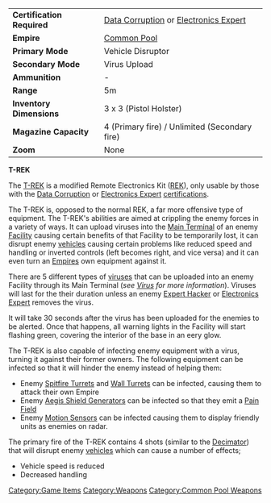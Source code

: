 |                            |                                                                                                            |
| -------------------------- | ---------------------------------------------------------------------------------------------------------- |
| **Certification Required** | [Data Corruption](Data_Corruption.md "wikilink") or [Electronics Expert](Electronics_Expert.md "wikilink") |
| **Empire**                 | [Common Pool](Common_Pool.md "wikilink")                                                                   |
| **Primary Mode**           | Vehicle Disruptor                                                                                          |
| **Secondary Mode**         | Virus Upload                                                                                               |
| **Ammunition**             | \-                                                                                                         |
| **Range**                  | 5m                                                                                                         |
| **Inventory Dimensions**   | 3 x 3 (Pistol Holster)                                                                                     |
| **Magazine Capacity**      | 4 (Primary fire) / Unlimited (Secondary fire)                                                              |
| **Zoom**                   | None                                                                                                       |

**T-REK**

The [T-REK](T-REK.md "wikilink") is a modified Remote Electronics Kit
([REK](REK.md "wikilink")), only usable by those with the [Data
Corruption](Data_Corruption.md "wikilink") or [Electronics
Expert](Electronics_Expert.md "wikilink")
[certifications](certification.md "wikilink").

The T-REK is, opposed to the normal REK, a far more offensive type of
equipment. The T-REK's abilities are aimed at crippling the enemy forces
in a variety of ways. It can upload viruses into the [Main
Terminal](Main_Terminal.md "wikilink") of an enemy
[Facility](Facility.md "wikilink") causing certain benefits of that
Facility to be temporarily lost, it can disrupt enemy
[vehicles](vehicle.md "wikilink") causing certain problems like reduced
speed and handling or inverted controls (left becomes right, and vice
versa) and it can even turn an [Empires](Empire.md "wikilink") own
equipment against it.

There are 5 different types of [viruses](virus.md "wikilink") that can be
uploaded into an enemy Facility through its Main Terminal (<i>see
[Virus](Virus.md "wikilink") for more information</i>). Viruses will last
for the their duration unless an enemy [Expert
Hacker](Expert_Hacking.md "wikilink") or [Electronics
Expert](Electronics_Expert.md "wikilink") removes the virus.

It will take 30 seconds after the virus has been uploaded for the
enemies to be alerted. Once that happens, all warning lights in the
Facility will start flashing green, covering the interior of the base in
an eery glow.

The T-REK is also capable of infecting enemy equipment with a virus,
turning it against their former owners. The following equipment can be
infected so that it will hinder the enemy instead of helping them:

- Enemy [Spitfire Turrets](Spitfire_Turret.md "wikilink") and [Wall
  Turrets](Wall_Turret.md "wikilink") can be infected, causing them to
  attack their own Empire
- Enemy [Aegis Shield Generators](Aegis_Shield_Generator.md "wikilink")
  can be infected so that they emit a [Pain
  Field](Pain_Field.md "wikilink")
- Enemy [Motion Sensors](Motion_Sensor.md "wikilink") can be infected
  causing them to display friendly units as enemies on radar.

The primary fire of the T-REK contains 4 shots (similar to the
[Decimator](Decimator.md "wikilink")) that will disrupt enemy
[vehicles](vehicle.md "wikilink") which can cause a number of effects;

- Vehicle speed is reduced
- Decreased handling

[Category:Game Items](Category:Game_Items.md "wikilink")
[Category:Weapons](Category:Weapons.md "wikilink") [Category:Common Pool
Weapons](Category:Common_Pool_Weapons.md "wikilink")
